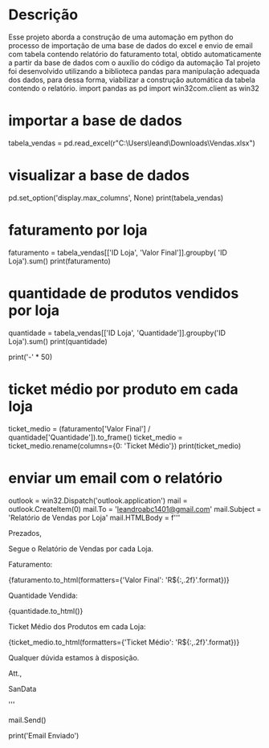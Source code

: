 # Descrição
Esse projeto aborda a construção de uma automação em python do processo de importação de uma base de dados do excel e envio de email com tabela contendo relatório do faturamento total, obtido automaticamente a partir da base de dados com o auxílio do código da automação
Tal projeto foi desenvolvido utilizando a biblioteca pandas para manipulação adequada dos dados, para dessa forma, viabilizar a construção automática da tabela contendo o relatório.
import pandas as pd
import win32com.client as win32

# importar a base de dados
tabela_vendas = pd.read_excel(r"C:\Users\leand\Downloads\Vendas.xlsx")

# visualizar a base de dados
pd.set_option('display.max_columns', None)
print(tabela_vendas)

# faturamento por loja
faturamento = tabela_vendas[['ID Loja', 'Valor Final']].groupby(
    'ID Loja').sum()
print(faturamento)

# quantidade de produtos vendidos por loja
quantidade = tabela_vendas[['ID Loja', 'Quantidade']].groupby('ID Loja').sum()
print(quantidade)

print('-' * 50)
# ticket médio por produto em cada loja
ticket_medio = (faturamento['Valor Final'] /
                quantidade['Quantidade']).to_frame()
ticket_medio = ticket_medio.rename(columns={0: 'Ticket Médio'})
print(ticket_medio)

# enviar um email com o relatório
outlook = win32.Dispatch('outlook.application')
mail = outlook.CreateItem(0)
mail.To = 'leandroabc1401@gmail.com'
mail.Subject = 'Relatório de Vendas por Loja'
mail.HTMLBody = f'''
<p>Prezados,</p>

<p>Segue o Relatório de Vendas por cada Loja.</p>

<p>Faturamento:</p>
{faturamento.to_html(formatters={'Valor Final': 'R${:,.2f}'.format})}

<p>Quantidade Vendida:</p>
{quantidade.to_html()}

<p>Ticket Médio dos Produtos em cada Loja:</p>
{ticket_medio.to_html(formatters={'Ticket Médio': 'R${:,.2f}'.format})}

<p>Qualquer dúvida estamos à disposição.</p>

<p>Att.,</p>
<p>SanData</p>
'''

mail.Send()

print('Email Enviado')
